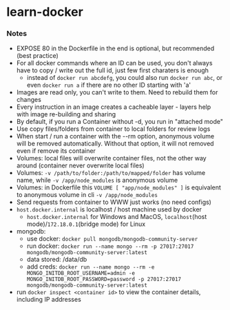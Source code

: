 # learn-docker

### Notes
- EXPOSE 80 in the Dockerfile in the end is optional, but recommended (best practice)
- For all docker commands where an ID can be used, you don't always have to copy / write out the full id, just few first charaters is enough
  - instead of ``docker run abcdefg``, you could also run ``docker run abc``, or even ``docker run a`` if there are no other ID starting with 'a'
- Images are read only, you can't write to them. Need to rebuild them for changes
- Every instruction in an image creates a cacheable layer - layers help with image re-building and sharing
- By default, if you run a Container without -d, you run in "attached mode"
- Use copy files/folders from container to local folders for review logs
- When start / run a container with the --rm option, anonymous volume will be removed automatically. Without that option, it will not removed even if remove its container
- Volumes: local files will overwrite container files, not the other way around (container never overwrite local files)
- Volumes: `-v /path/to/folder:/path/to/mapped/folder` has volume name, while `-v /app/node_modules` is anonymous volume
- Volumes: in Dockerfile this `VOLUME [ "app/node_modules" ]` is equivalent to anonymous volume in cli `-v /app/node_modules`
- Send requests from container to WWW just works (no need configs)
- `host.docker.internal` is localhost / host machine used by docker
  - `host.docker.internal` for Windows and MacOS, `localhost`(host mode)/`172.18.0.1`(bridge mode) for Linux
- mongodb:
  - use docker: `docker pull mongodb/mongodb-community-server`
  - run docker: `docker run --name mongo --rm -p 27017:27017 mongodb/mongodb-community-server:latest`
  - data stored: /data/db
  - add creds: `docker run --name mongo --rm -e MONGO_INITDB_ROOT_USERNAME=admin -e MONGO_INITDB_ROOT_PASSWORD=password -p 27017:27017 mongodb/mongodb-community-server:latest`
- run `docker inspect <container id>` to view the container details, including IP addresses